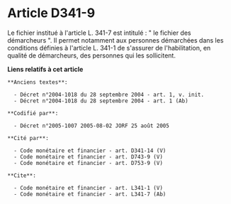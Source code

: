 # Article D341-9

Le fichier institué à l'article L. 341-7 est intitulé : " le fichier des démarcheurs ". Il permet notamment aux personnes
démarchées dans les conditions définies à l'article L. 341-1 de s'assurer de l'habilitation, en qualité de démarcheurs, des
personnes qui les sollicitent.

**Liens relatifs à cet article**

	**Anciens textes**:

	  - Décret n°2004-1018 du 28 septembre 2004 - art. 1, v. init.
	  - Décret n°2004-1018 du 28 septembre 2004 - art. 1 (Ab)

	**Codifié par**:

	  - Décret n°2005-1007 2005-08-02 JORF 25 août 2005

	**Cité par**:

	  - Code monétaire et financier - art. D341-14 (V)
	  - Code monétaire et financier - art. D743-9 (V)
	  - Code monétaire et financier - art. D753-9 (V)

	**Cite**:

	  - Code monétaire et financier - art. L341-1 (V)
	  - Code monétaire et financier - art. L341-7 (Ab)
